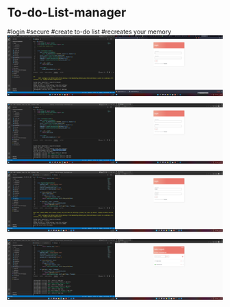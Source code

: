 # To-do-List-manager
#login
#secure
#create to-do list
#recreates your memory
![logesh](https://raw.githubusercontent.com/Logesh89/To-do-List-manager/main/scr/Screenshot%20(14).png)


![logesh](https://raw.githubusercontent.com/Logesh89/To-do-List-manager/main/scr/Screenshot%20(15).png)


![logesh](https://raw.githubusercontent.com/Logesh89/To-do-List-manager/main/scr/Screenshot%20(16).png)


![logesh](https://raw.githubusercontent.com/Logesh89/To-do-List-manager/main/scr/Screenshot%20(17).png)
